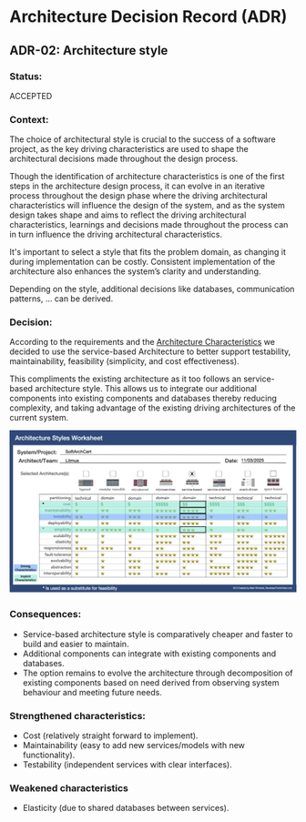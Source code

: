 # Architecture Decision Record (ADR)

## ADR-02: Architecture style

### Status:

ACCEPTED

### Context:

The choice of architectural style is crucial to the success of a software project, as the key driving characteristics are used to shape the architectural decisions made throughout the design process. 

Though the identification of architecture characteristics is one of the first steps in the architecture design process, it can evolve in an iterative process throughout the design phase where the driving architectural characteristics will influence the design of the system, and as the system design takes shape and aims to reflect the driving architectural characteristics, learnings and decisions made throughout the process can in turn influence the driving architectural characteristics.

It's important to select a style that fits the problem domain, as changing it during implementation can be costly. Consistent implementation of the architecture also enhances the system’s clarity and understanding.

Depending on the style, additional decisions like databases, communication patterns, ... can be derived.

### Decision:

According to the requirements and the [Architecture Characteristics](../Architecture%20Characteristics/architecture-characteristics.md) we decided to use the service-based Architecture to better support testability, maintainability, feasibility (simplicity, and cost effectiveness). 

This compliments the existing architecture as it too follows an service-based architecture style. This allows us to integrate our additional components into existing components and databases thereby reducing complexity, and taking advantage of the existing driving architectures of the current system.

![Architecture Style](../ADRs/images/ADR-02-architecture-style.png)

### Consequences:

- Service-based architecture style is comparatively cheaper and faster to build and easier to maintain.
- Additional components can integrate with existing components and databases.
- The option remains to evolve the architecture through decomposition of existing components based on need derived from observing system behaviour and meeting future needs.

### Strengthened characteristics:
- Cost (relatively straight forward to implement).
- Maintainability (easy to add new services/models with new functionality).
- Testability (independent services with clear interfaces).

### Weakened characteristics
- Elasticity (due to shared databases between services).